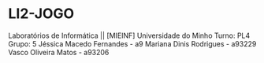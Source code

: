 # LI2-JOGO

Laboratórios de Informática || [MIEINF]
Universidade do Minho
Turno: PL4
Grupo: 5
Jéssica Macedo Fernandes - a9
Mariana Dinis Rodrigues - a93229
Vasco Oliveira Matos - a93206
